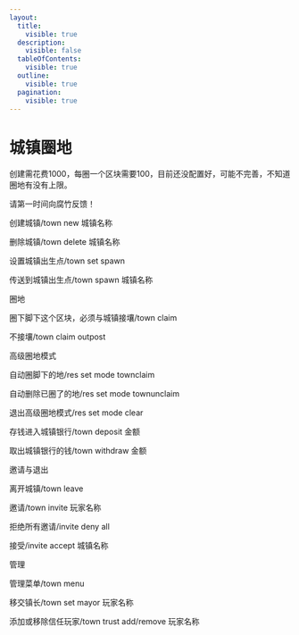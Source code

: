 ```yaml
---
layout:
  title:
    visible: true
  description:
    visible: false
  tableOfContents:
    visible: true
  outline:
    visible: true
  pagination:
    visible: true
---
```


# 城镇圈地

创建需花费1000，每圈一个区块需要100，目前还没配置好，可能不完善，不知道圈地有没有上限。

请第一时间向腐竹反馈！



创建城镇/town new 城镇名称

删除城镇/town delete 城镇名称

设置城镇出生点/town set spawn

传送到城镇出生点/town spawn 城镇名称



圈地

圈下脚下这个区块，必须与城镇接壤/town claim

不接壤/town claim outpost

高级圈地模式

自动圈脚下的地/res set mode townclaim

自动删除已圈了的地/res set mode townunclaim

退出高级圈地模式/res set mode clear



存钱进入城镇银行/town deposit 金额

取出城镇银行的钱/town withdraw 金额



邀请与退出

离开城镇/town leave

邀请/town invite 玩家名称

拒绝所有邀请/invite deny all

接受/invite accept 城镇名称



管理

管理菜单/town menu

移交镇长/town set mayor 玩家名称

添加或移除信任玩家/town trust add/remove 玩家名称
